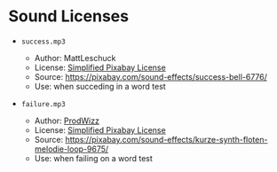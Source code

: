 <div>
<!--
\file 
\brief Sounds description for the Default_Mod theme.
-->
</div>

# Sound Licenses

* ``success.mp3`` 
  * Author: MattLeschuck
  * License: [Simplified Pixabay License](https://pixabay.com/service/license/)
  * Source: https://pixabay.com/sound-effects/success-bell-6776/ 
  * Use: when succeding in a word test

* ``failure.mp3``
  * Author: [ProdWizz](https://pixabay.com/users/prodwizz-19197905/)
  * License: [Simplified Pixabay License](https://pixabay.com/service/license/)
  * Source: https://pixabay.com/sound-effects/kurze-synth-floten-melodie-loop-9675/
  * Use: when failing on a word test